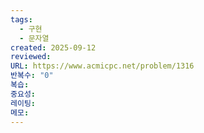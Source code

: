 ```yaml
---
tags:
  - 구현
  - 문자열
created: 2025-09-12
reviewed:
URL: https://www.acmicpc.net/problem/1316
반복수: "0"
복습:
중요성:
레이팅:
메모:
---
```


